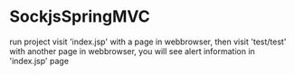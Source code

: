 # SockjsSpringMVC
run project
visit 'index.jsp' with a page in webbrowser,
then visit 'test/test' with another page in webbrowser,
you will see alert information in 'index.jsp' page
